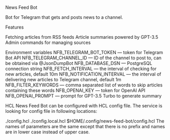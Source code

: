 News Feed Bot

  Bot for Telegram that gets and posts news to a channel.

Features

  Fetching articles from RSS feeds
  Article summaries powered by GPT-3.5
  Admin commands for managing sources

Environment variables
  NFB_TELEGRAM_BOT_TOKEN — token for Telegram Bot API
  NFB_TELEGRAM_CHANNEL_ID — ID of the channel to post to, can be obtained via @JsonDumpBot
  NFB_DATABASE_DSN — PostgreSQL connection string
  NFB_FETCH_INTERVAL — the interval of checking for new articles, default 10m
  NFB_NOTIFICATION_INTERVAL — the interval of delivering new articles to Telegram channel, default 1m
  NFB_FILTER_KEYWORDS — comma separated list of words to skip articles containing these words
  NFB_OPENAI_KEY — token for OpenAI API
  NFB_OPENAI_PROMPT — prompt for GPT-3.5 Turbo to generate summary

HCL
  News Feed Bot can be configured with HCL config file. The service is looking for config file in following locations:

  ./config.hcl
  ./config.local.hcl
  $HOME/.config/news-feed-bot/config.hcl
  The names of parameters are the same except that there is no prefix and names are in lower case instead of upper case.